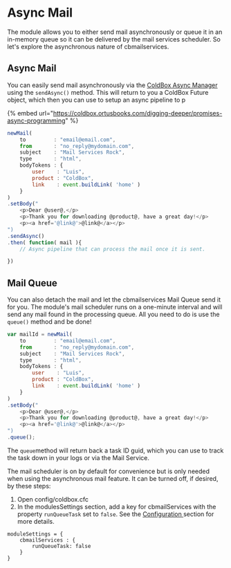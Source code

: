 # Async Mail

The module allows you to either send mail asynchronously or queue it in an in-memory queue so it can be delivered by the mail services scheduler.  So let's explore the asynchronous nature of cbmailservices.

## Async Mail

You can easily send mail asynchronously via the [ColdBox Async Manager](https://coldbox.ortusbooks.com/digging-deeper/promises-async-programming) using the `sendAsync()` method. This will return to you a ColdBox Future object, which then you can use to setup an async pipeline to p

{% embed url="https://coldbox.ortusbooks.com/digging-deeper/promises-async-programming" %}

```javascript
newMail( 
	to         : "email@email.com",
	from       : "no_reply@mydomain.com",
	subject    : "Mail Services Rock",
	type       : "html",
	bodyTokens : { 
		user    : "Luis", 
		product : "ColdBox", 
		link    : event.buildLink( 'home' )
	}
)
.setBody("
    <p>Dear @user@,</p>
    <p>Thank you for downloading @product@, have a great day!</p>
    <p><a href='@link@'>@link@</a></p> 
")
.sendAsync()
.then( function( mail ){
	// Async pipeline that can process the mail once it is sent.

})
```

## Mail Queue

You can also detach the mail and let the cbmailservices Mail Queue send it for you. The module's mail scheduler runs on a one-minute interval and will send any mail found in the processing queue. All you need to do is use the `queue()` method and be done!

```javascript
var mailId = newMail( 
	to         : "email@email.com",
	from       : "no_reply@mydomain.com",
	subject    : "Mail Services Rock",
	type       : "html",
	bodyTokens : { 
		user    : "Luis", 
		product : "ColdBox", 
		link    : event.buildLink( 'home' )
	}
)
.setBody("
    <p>Dear @user@,</p>
    <p>Thank you for downloading @product@, have a great day!</p>
    <p><a href='@link@'>@link@</a></p> 
")
.queue();
```

The `queue`method will return back a task ID guid, which you can use to track the task down in your logs or via the Mail Service.



The mail scheduler is on by default for convenience but is only needed when using the asynchronous mail feature. It can be turned off, if desired, by these steps:

1. Open config/coldbox.cfc
2. In the modulesSettings section, add a key for cbmailServices with the property `runQueueTask` set to `false`. See the [Configuration ](../essentials/configuration.md#runqueuetask)section for more details.

```
moduleSettings = {
	cbmailServices : {
		runQueueTask: false
	}
}
```

